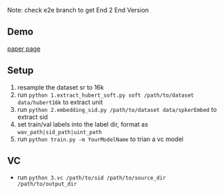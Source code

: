 Note: check e2e branch to get End 2 End Version

## Demo
[paper page](https://blog.frostmiku.com/Flow-VAE-VC/)

## Setup
1. resample the dataset sr to 16k
2. run `python 1.extract_hubert_soft.py soft /path/to/dataset data/hubert16k` to extract unit
3. run `python 2.embedding_sid.py /path/to/dataset data/spkerEmbed` to extract sid
4. set train/val labels into the label dir, format as `wav_path|sid_path|uint_path`
5. run `python train.py -m YourModelName` to trian a vc model

## VC

- run `python 3.vc /path/to/sid /path/to/source_dir /path/to/output_dir`
